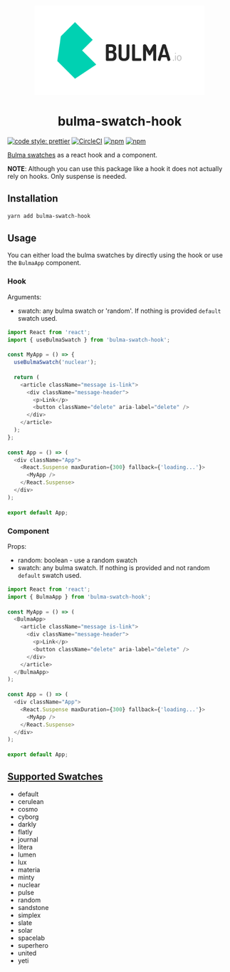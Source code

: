 <div align="center">
  <img height="200"
    src="https://raw.githubusercontent.com/jgthms/bulma/master/docs/images/bulma-banner.png">
  <h1>bulma-swatch-hook</h1>
</div>

[![code style: prettier](https://img.shields.io/badge/code_style-prettier-ff69b4.svg?style=for-the-badge)](https://github.com/prettier/prettier) [![CircleCI](https://img.shields.io/circleci/project/github/hipstersmoothie/bulma-swatch-hook/master.svg?style=for-the-badge)](https://circleci.com/gh/hipstersmoothie/bulma-swatch-hook) [![npm](https://img.shields.io/npm/v/bulma-swatch-hook.svg?style=for-the-badge)](https://www.npmjs.com/package/bulma-swatch-hook) [![npm](https://img.shields.io/npm/dt/bulma-swatch-hook.svg?style=for-the-badge)](https://www.npmjs.com/package/bulma-swatch-hook)

[Bulma swatches](https://jenil.github.io/bulmaswatch/) as a react hook and a component.

**NOTE**: Although you can use this package like a hook it does not actually rely on hooks. Only suspense is needed.

## Installation

```sh
yarn add bulma-swatch-hook
```

## Usage

You can either load the bulma swatches by directly using the hook or use the `BulmaApp` component.

### Hook

Arguments:

- swatch: any bulma swatch or 'random'. If nothing is provided `default` swatch used.

```js
import React from 'react';
import { useBulmaSwatch } from 'bulma-swatch-hook';

const MyApp = () => {
  useBulmaSwatch('nuclear');

  return (
    <article className="message is-link">
      <div className="message-header">
        <p>Link</p>
        <button className="delete" aria-label="delete" />
      </div>
    </article>
  );
};

const App = () => (
  <div className="App">
    <React.Suspense maxDuration={300} fallback={'loading...'}>
      <MyApp />
    </React.Suspense>
  </div>
);

export default App;
```

### Component

Props:

- random: boolean - use a random swatch
- swatch: any bulma swatch. If nothing is provided and not random `default` swatch used.

```js
import React from 'react';
import { BulmaApp } from 'bulma-swatch-hook';

const MyApp = () => (
  <BulmaApp>
    <article className="message is-link">
      <div className="message-header">
        <p>Link</p>
        <button className="delete" aria-label="delete" />
      </div>
    </article>
  </BulmaApp>
);

const App = () => (
  <div className="App">
    <React.Suspense maxDuration={300} fallback={'loading...'}>
      <MyApp />
    </React.Suspense>
  </div>
);

export default App;
```

## [Supported Swatches](https://jenil.github.io/bulmaswatch/)

- default
- cerulean
- cosmo
- cyborg
- darkly
- flatly
- journal
- litera
- lumen
- lux
- materia
- minty
- nuclear
- pulse
- random
- sandstone
- simplex
- slate
- solar
- spacelab
- superhero
- united
- yeti
